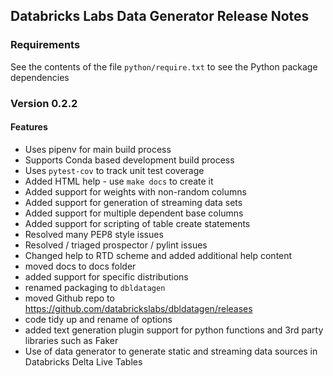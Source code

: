 ## Databricks Labs Data Generator Release Notes

### Requirements

See the contents of the file `python/require.txt` to see the Python package dependencies

### Version 0.2.2

#### Features
* Uses pipenv for main build process
* Supports Conda based development build process
* Uses `pytest-cov` to track unit test coverage
* Added HTML help - use `make docs` to create it
* Added support for weights with non-random columns
* Added support for generation of streaming data sets
* Added support for multiple dependent base columns
* Added support for scripting of table create statements
* Resolved many PEP8 style issues
* Resolved / triaged prospector / pylint issues
* Changed help to RTD scheme and added additional help content
* moved docs to docs folder
* added support for specific distributions
* renamed packaging to `dbldatagen`
* moved Github repo to https://github.com/databrickslabs/dbldatagen/releases
* code tidy up and rename of options
* added text generation plugin support for python functions and 3rd party libraries such as Faker
* Use of data generator to generate static and streaming data sources in Databricks Delta Live Tables

